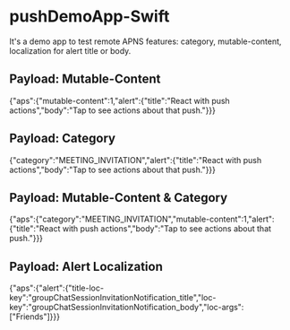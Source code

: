 # pushDemoApp-Swift
It's a demo app to test remote APNS features: category, mutable-content, localization for alert title or body.

## Payload: Mutable-Content
{"aps":{"mutable-content":1,"alert":{"title":"React with push actions","body":"Tap to see actions about that push."}}}

## Payload: Category
{"category":"MEETING_INVITATION","alert":{"title":"React with push actions","body":"Tap to see actions about that push."}}}

## Payload: Mutable-Content & Category
{"aps":{"category":"MEETING_INVITATION","mutable-content":1,"alert":{"title":"React with push actions","body":"Tap to see actions about that push."}}}

## Payload: Alert Localization
{"aps":{"alert":{"title-loc-key":"groupChatSessionInvitationNotification_title","loc-key":"groupChatSessionInvitationNotification_body","loc-args":["Friends"]}}}
